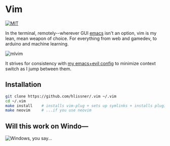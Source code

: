 # Vim
[![MIT](https://img.shields.io/badge/license-MIT-green.svg)](./LICENSE)

In the terminal, remotely--wherever GUI [emacs] isn't an option, vim is my lean,
mean weapon of choice. For everything from web and gamedev, to arduino and
machine learning.

![mlvim](https://dl.dropboxusercontent.com/u/2908279/public/vimrc.png)

It strives for consistency with [my emacs+evil config][emacs] to minimize
context switch as I jump between them.

## Installation

```bash
git clone https://github.com/hlissner/.vim ~/.vim
cd ~/.vim
make install    # installs vim-plug + sets up symlinks + installs plugins
make neovim     # ...if you use neovim
```

## Will this work on Windo—

![Windows, you say...](http://i3.kym-cdn.com/photos/images/newsfeed/000/549/293/504.gif)


[emacs]: https://github.com/hlissner/.emacs.d
